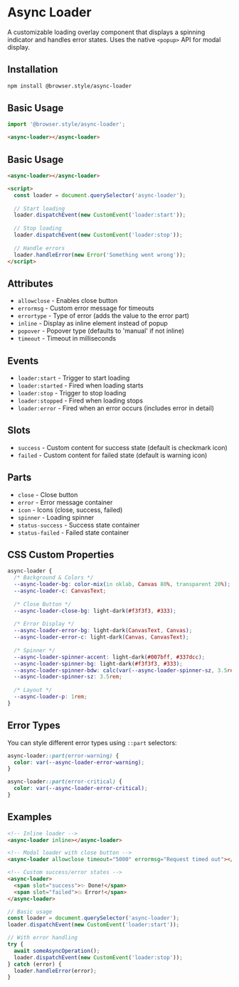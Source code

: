 # Async Loader

A customizable loading overlay component that displays a spinning indicator and handles error states. Uses the native `<popup>` API for modal display.

## Installation

```bash
npm install @browser.style/async-loader
```

## Basic Usage

```javascript
import '@browser.style/async-loader';
```

```html
<async-loader></async-loader>
```

## Basic Usage

```html
<async-loader></async-loader>

<script>
  const loader = document.querySelector('async-loader');
  
  // Start loading
  loader.dispatchEvent(new CustomEvent('loader:start'));
  
  // Stop loading
  loader.dispatchEvent(new CustomEvent('loader:stop'));
  
  // Handle errors
  loader.handleError(new Error('Something went wrong'));
</script>
```

## Attributes

- `allowclose` - Enables close button
- `errormsg` - Custom error message for timeouts
- `errortype` - Type of error (adds the value to the error part)
- `inline` - Display as inline element instead of popup
- `popover` - Popover type (defaults to 'manual' if not inline)
- `timeout` - Timeout in milliseconds

## Events

- `loader:start` - Trigger to start loading
- `loader:started` - Fired when loading starts
- `loader:stop` - Trigger to stop loading
- `loader:stopped` - Fired when loading stops
- `loader:error` - Fired when an error occurs (includes error in detail)

## Slots

- `success` - Custom content for success state (default is checkmark icon)
- `failed` - Custom content for failed state (default is warning icon)

## Parts

- `close` - Close button
- `error` - Error message container
- `icon` - Icons (close, success, failed)
- `spinner` - Loading spinner
- `status-success` - Success state container
- `status-failed` - Failed state container

## CSS Custom Properties

```css
async-loader {
  /* Background & Colors */
  --async-loader-bg: color-mix(in oklab, Canvas 80%, transparent 20%);
  --async-loader-c: CanvasText;
  
  /* Close Button */
  --async-loader-close-bg: light-dark(#f3f3f3, #333);
  
  /* Error Display */
  --async-loader-error-bg: light-dark(CanvasText, Canvas);
  --async-loader-error-c: light-dark(Canvas, CanvasText);
  
  /* Spinner */
  --async-loader-spinner-accent: light-dark(#007bff, #337dcc);
  --async-loader-spinner-bg: light-dark(#f3f3f3, #333);
  --async-loader-spinner-bdw: calc(var(--async-loader-spinner-sz, 3.5rem) / 10);
  --async-loader-spinner-sz: 3.5rem;
  
  /* Layout */
  --async-loader-p: 1rem;
}
```

## Error Types

You can style different error types using `::part` selectors:

```css
async-loader::part(error-warning) {
  color: var(--async-loader-error-warning);
}

async-loader::part(error-critical) {
  color: var(--async-loader-error-critical);
}
```

## Examples

```html
<!-- Inline loader -->
<async-loader inline></async-loader>

<!-- Modal loader with close button -->
<async-loader allowclose timeout="5000" errormsg="Request timed out"></async-loader>

<!-- Custom success/error states -->
<async-loader>
  <span slot="success">✨ Done!</span>
  <span slot="failed">💥 Error!</span>
</async-loader>
```

```javascript
// Basic usage
const loader = document.querySelector('async-loader');
loader.dispatchEvent(new CustomEvent('loader:start'));

// With error handling
try {
  await someAsyncOperation();
  loader.dispatchEvent(new CustomEvent('loader:stop'));
} catch (error) {
  loader.handleError(error);
}
```


